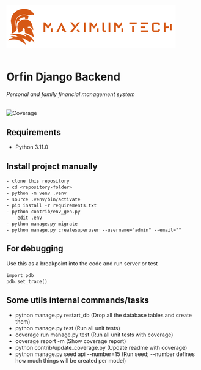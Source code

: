![Alt text](https://raw.githubusercontent.com/diegoMasin/landing-maximumtech/master/assets/img/new-logo-mt-01.png)
<br><br>

# Orfin Django Backend

###### Personal and family financial management system

![Coverage](https://img.shields.io/badge/coverage-100%25-brightgreen)

## Requirements

- Python 3.11.0

## Install project manually

```
- clone this repository
- cd <repository-folder>
- python -m venv .venv
- source .venv/bin/activate
- pip install -r requirements.txt
- python contrib/env_gen.py
  - edit .env
- python manage.py migrate
- python manage.py createsuperuser --username="admin" --email=""
```

## For debugging

Use this as a breakpoint into the code and run server or test

```
import pdb
pdb.set_trace()
```

## Some utils internal commands/tasks

- python manage.py restart_db (Drop all the database tables and create them)
- python manage.py test (Run all unit tests)
- coverage run manage.py test (Run all unit tests with coverage)
- coverage report -m (Show coverage report)
- python contrib/update_coverage.py (Update readme with coverage)
- python manage.py seed api --number=15 (Run seed; --number defines how much things will be created per model)
